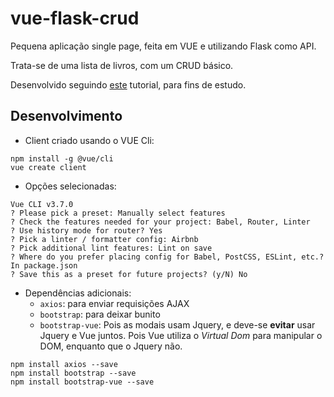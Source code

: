 # vue-flask-crud

Pequena aplicação single page, feita em VUE e utilizando Flask como API.

Trata-se de uma lista de livros, com um CRUD básico.

Desenvolvido seguindo [este](https://testdriven.io/blog/developing-a-single-page-app-with-flask-and-vuejs/) tutorial, para fins de estudo.

## Desenvolvimento

- Client criado usando o VUE Cli:

```
npm install -g @vue/cli
vue create client
```

- Opções selecionadas:

```
Vue CLI v3.7.0
? Please pick a preset: Manually select features
? Check the features needed for your project: Babel, Router, Linter
? Use history mode for router? Yes
? Pick a linter / formatter config: Airbnb
? Pick additional lint features: Lint on save
? Where do you prefer placing config for Babel, PostCSS, ESLint, etc.? In package.json
? Save this as a preset for future projects? (y/N) No
```

- Dependências adicionais:
  - `axios`: para enviar requisições AJAX
  - `bootstrap`: para deixar bunito
  - `bootstrap-vue`: Pois as modais usam Jquery, e deve-se **evitar** usar Jquery e Vue juntos. Pois Vue utiliza o *Virtual Dom* para manipular o DOM, enquanto que o Jquery não.

```
npm install axios --save
npm install bootstrap --save
npm install bootstrap-vue --save
```

